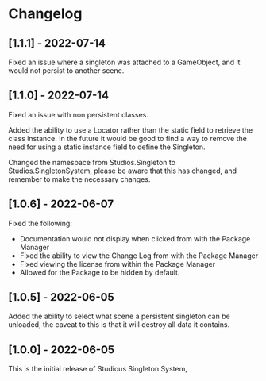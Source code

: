 # Changelog

## [1.1.1] - 2022-07-14

Fixed an issue where a singleton was attached to a GameObject, and it would not persist to another scene.


## [1.1.0] - 2022-07-14

Fixed an issue with non persistent classes.

Added the ability to use a Locator rather than the static field to retrieve the class instance. In the future it would be good to find a way
to remove the need for using a static instance field to define the Singleton.

Changed the namespace from Studios.Singleton to Studios.SingletonSystem, please be aware that this has changed, and remember to make the necessary changes.

## [1.0.6] - 2022-06-07

Fixed the following:

- Documentation would not display when clicked from with the Package Manager
- Fixed the ability to view the Change Log from with the Package Manager
- Fixed viewing the license from within the Package Manager
- Allowed for the Package to be hidden by default.

## [1.0.5] - 2022-06-05

Added the ability to select what scene a persistent singleton can be unloaded, the caveat to this is that it will destroy all data it contains.

## [1.0.0] - 2022-06-05

This is the initial release of Studious Singleton System,

